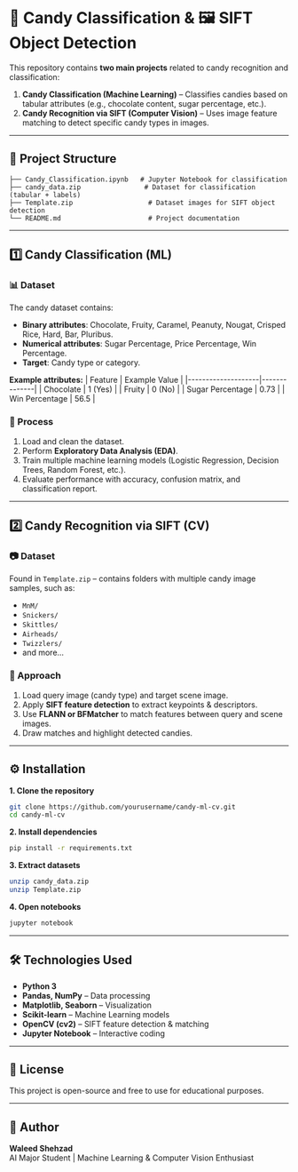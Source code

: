 # 🍬 Candy Classification & 🖼 SIFT Object Detection

This repository contains **two main projects** related to candy recognition and classification:

1. **Candy Classification (Machine Learning)** – Classifies candies based on tabular attributes (e.g., chocolate content, sugar percentage, etc.).
2. **Candy Recognition via SIFT (Computer Vision)** – Uses image feature matching to detect specific candy types in images.

---

## 📂 Project Structure

```
├── Candy_Classification.ipynb   # Jupyter Notebook for classification
├── candy_data.zip                # Dataset for classification (tabular + labels)
├── Template.zip                   # Dataset images for SIFT object detection
└── README.md                      # Project documentation
```

---

## 1️⃣ Candy Classification (ML)

### 📊 Dataset
The candy dataset contains:
- **Binary attributes**: Chocolate, Fruity, Caramel, Peanuty, Nougat, Crisped Rice, Hard, Bar, Pluribus.
- **Numerical attributes**: Sugar Percentage, Price Percentage, Win Percentage.
- **Target**: Candy type or category.

**Example attributes:**
| Feature            | Example Value |
|--------------------|--------------|
| Chocolate          | 1 (Yes)      |
| Fruity             | 0 (No)       |
| Sugar Percentage   | 0.73         |
| Win Percentage     | 56.5         |

### 🚀 Process
1. Load and clean the dataset.
2. Perform **Exploratory Data Analysis (EDA)**.
3. Train multiple machine learning models (Logistic Regression, Decision Trees, Random Forest, etc.).
4. Evaluate performance with accuracy, confusion matrix, and classification report.

---

## 2️⃣ Candy Recognition via SIFT (CV)

### 📷 Dataset
Found in `Template.zip` – contains folders with multiple candy image samples, such as:
- `MnM/`
- `Snickers/`
- `Skittles/`
- `Airheads/`
- `Twizzlers/`
- and more...

### 🧠 Approach
1. Load query image (candy type) and target scene image.
2. Apply **SIFT feature detection** to extract keypoints & descriptors.
3. Use **FLANN or BFMatcher** to match features between query and scene images.
4. Draw matches and highlight detected candies.

---

## ⚙️ Installation

**1. Clone the repository**
```bash
git clone https://github.com/yourusername/candy-ml-cv.git
cd candy-ml-cv
```

**2. Install dependencies**
```bash
pip install -r requirements.txt
```

**3. Extract datasets**
```bash
unzip candy_data.zip
unzip Template.zip
```

**4. Open notebooks**
```bash
jupyter notebook
```

---

## 🛠 Technologies Used
- **Python 3**
- **Pandas, NumPy** – Data processing
- **Matplotlib, Seaborn** – Visualization
- **Scikit-learn** – Machine Learning models
- **OpenCV (cv2)** – SIFT feature detection & matching
- **Jupyter Notebook** – Interactive coding

---

## 📜 License
This project is open-source and free to use for educational purposes.

---

## 👤 Author
**Waleed Shehzad**  
AI Major Student | Machine Learning & Computer Vision Enthusiast
